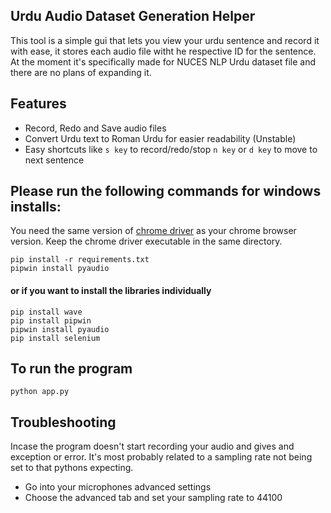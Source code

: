 ## Urdu Audio Dataset Generation Helper
This tool is a simple gui that lets you view your urdu sentence and record it with ease, it stores each audio file witht he respective ID for the sentence. At the moment it's specifically made for NUCES NLP Urdu dataset file and there are no plans of expanding it.

## Features
- Record, Redo and Save audio files
- Convert Urdu text to Roman Urdu for easier readability (Unstable)
- Easy shortcuts like `s key` to record/redo/stop  `n key` or `d key` to move to next sentence

## Please run the following commands for windows installs:
You need the same version of [chrome driver](https://chromedriver.chromium.org/downloads) as your chrome browser version. Keep the chrome driver executable in the same directory.
```
pip install -r requirements.txt
pipwin install pyaudio
```
#### or if you want to install the libraries individually
```
pip install wave
pip install pipwin
pipwin install pyaudio
pip install selenium
```


## To run the program 
```
python app.py
```

## Troubleshooting
Incase the program doesn't start recording your audio and gives and exception or error. It's most probably related to a sampling rate not being set to that pythons expecting.


- Go into your microphones advanced settings
- Choose the advanced tab and set your sampling rate to 44100
